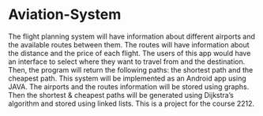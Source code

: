 # Aviation-System
The flight planning system will have information about different airports and the available routes between them. The routes will have information about the distance and the price of each flight. The users of this app would have an interface to select where they want to travel from and the destination. Then, the program will return the following paths: the shortest path and the cheapest path. This system will be implemented as an Android app using JAVA. The airports and the routes information will be stored using graphs. Then the shortest & cheapest paths will be generated using Dijkstra’s algorithm and stored using linked lists. This is a project for the course 2212.
